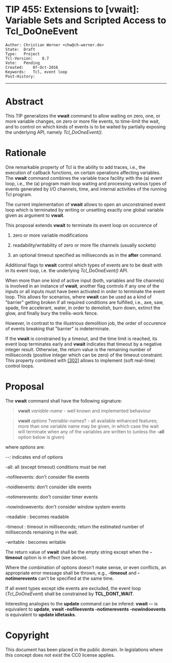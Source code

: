 # TIP 455: Extensions to [vwait]: Variable Sets and Scripted Access to Tcl_DoOneEvent
	Author:	Christian Werner <chw@ch-werner.de>
	State:	Draft
	Type:	Project
	Tcl-Version:	8.7
	Vote:	Pending
	Created:	07-Oct-2016
	Keywords:	Tcl, event loop
	Post-History: 
-----

# Abstract

This TIP generalizes the **vwait** command to allow waiting on zero, one, or
more variable changes, on zero or more file events, to time-limit the wait,
and to control on which kinds of events is to be waited by partially exposing
the underlying API, namely _Tcl\_DoOneEvent\(\)_.

# Rationale

One remarkable property of Tcl is the ability to add traces, i.e., the
execution of callback functions, on certain operations affecting variables.
The **vwait** command combines the variable trace facility with the \(a\)
event loop, i.e., the \(a\) program main loop waiting and processing various
types of events generated by I/O channels, time, and internal activities of
the running Tcl program.

The current implementation of **vwait** allows to open an unconstrained
event loop which is terminated by writing or unsetting exactly one global
variable given as argument to **vwait**.

This proposal extends **vwait** to terminate its event loop on occurence of

 1. zero or more variable modifications

 2. readability/writability of zero or more file channels \(usually sockets\)

 3. an optional timeout specified as milliseconds as in the **after**
    command.

Additional flags to **vwait** control which types of events are to be dealt
with in its event loop, i.e. the underlying _Tcl\_DoOneEvent\(\)_ API.

When more than one kind of active input \(both, variables and file channels\) is
involved in an instance of **vwait**, another flag controls if any one of
the inputs or all inputs must have been activated in order to terminate the
event loop. This allows for scenarios, where **vwait** can be used as a kind
of "barrier" getting broken if all required conditions are fulfilled, i.e.,
axe, saw, spade, fire accelerant, water, in order to demolish, burn down,
extinct the glow, and finally bury the trellis-work fence.

However, in contrast to the illustrious demolition job, the order of occurence
of events breaking that "barrier" is indeterminate.

If the **vwait** is constrained by a timeout, and the time limit is reached,
its event loop terminates early and **vwait** indicates that timeout by a
negative integer result. Otherwise, the return value is the remaining number
of milliseconds \(positive integer which can be zero\) of the timeout
constraint. This property combined with [[302]](302.md) allows to implement \(soft
real-time\) control loops.

# Proposal

The **vwait** command shall have the following signature:

 > **vwait** _variable-name_ - well known and implemented behaviour

 > **vwait** _options_ ?_variable-names_? - all available enhanced
    features; more than one variable name may be given, in which case the wait
    will terminate when any of the variables are written to \(unless the
    **-all** option below is given\)

where _options_ are:

  --:                              indicates end of options

  -all:                            all \(except timeout\) conditions must be met

  -nofileevents:                   don't consider file events

  -noidleevents:                   don't consider idle events

  -notimerevents:                  don't consider timer events

  -nowindowevents:                 don't consider window system events

  -readable <chan>:                _<chan>_ becomes readable

  -timeout <ms>: timeout in milliseconds; return the estimated number of
    milliseconds remaining in the wait.

  -writable <chan>:                _<chan>_ becomes writable

The return value of **vwait** shall be the empty string except when the
**-timeout** option is in effect \(see above\).

Where the combination of options doesn't make sense, or even conflicts, an
appropriate error message shall be thrown, e.g., **-timeout** and
**-notimerevents** can't be specified at the same time.

If all event types except idle events are excluded, the event loop
\(_Tcl\_DoOneEvent_\) shall be constrained by **TCL\_DONT\_WAIT**.

Interesting analogies to the **update** command can be infered: **vwait
--** is equivalent to **update**, **vwait -nofileevents -notimerevents
-nowindoevents** is equivalent to **update idletasks**.

# Copyright

This document has been placed in the public domain. In legislations where this
concept does not exist the CC0 license applies.

